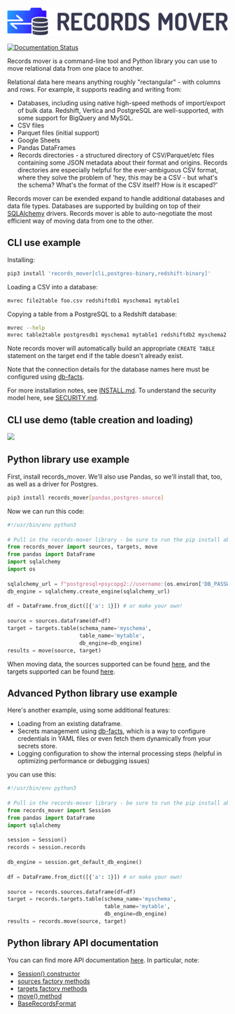 <img
 src="https://raw.githubusercontent.com/bluelabsio/records-mover/master/docs/records-mover-horizontal.png"
 alt="Records Mover">

[![Documentation Status](https://readthedocs.org/projects/records-mover/badge/?version=latest)](https://records-mover.readthedocs.io/en/latest/?badge=latest)

Records mover is a command-line tool and Python library you can
use to move relational data from one place to another.

Relational data here means anything roughly "rectangular" - with
columns and rows.  For example, it supports reading and writing from:

* Databases, including using native high-speed methods of
  import/export of bulk data.  Redshift, Vertica and PostgreSQL are
  well-supported, with some support for BigQuery and MySQL.
* CSV files
* Parquet files (initial support)
* Google Sheets
* Pandas DataFrames
* Records directories - a structured directory of CSV/Parquet/etc
  files containing some JSON metadata about their format and origins.
  Records directories are especially helpful for the ever-ambiguous
  CSV format, where they solve the problem of 'hey, this may be a
  CSV - but what's the schema?  What's the format of the CSV itself?
  How is it escaped?'

Records mover can be exended expand to handle additional databases
and data file types.  Databases are supported by building on top of
their [SQLAlchemy](https://www.sqlalchemy.org/) drivers.  Records
mover is able to auto-negotiate the most efficient way of moving data
from one to the other.

## CLI use example

Installing:

```sh
pip3 install 'records_mover[cli,postgres-binary,redshift-binary]'
```

Loading a CSV into a database:

```sh
mvrec file2table foo.csv redshiftdb1 myschema1 mytable1
```

Copying a table from a PostgreSQL to a Redshift database:

```sh
mvrec --help
mvrec table2table postgresdb1 myschema1 mytable1 redshiftdb2 myschema2 mytable2
```

Note records mover will automatically build an appropriate `CREATE
TABLE` statement on the target end if the table doesn't already exist.

Note that the connection details for the database names here must be
configured using
[db-facts](https://github.com/bluelabsio/db-facts/blob/master/CONFIGURATION.md).

For more installation notes, see [INSTALL.md](./docs/INSTALL.md).  To
understand the security model here, see [SECURITY.md](./docs/SECURITY.md).

## CLI use demo (table creation and loading)

<img src="https://i.imgur.com/PvmMhft.gif">

## Python library use example

First, install records_mover.  We'll also use Pandas, so we'll install
that, too, as well as a driver for Postgres.

```sh
pip3 install records_mover[pandas,postgres-source]
```

Now we can run this code:

```python
#!/usr/bin/env python3

# Pull in the records-mover library - be sure to run the pip install above first!
from records_mover import sources, targets, move
from pandas import DataFrame
import sqlalchemy
import os

sqlalchemy_url = f"postgresql+psycopg2://username:{os.environ['DB_PASSWORD']}@hostname/database_name"
db_engine = sqlalchemy.create_engine(sqlalchemy_url)

df = DataFrame.from_dict([{'a': 1}]) # or make your own!

source = sources.dataframe(df=df)
target = targets.table(schema_name='myschema',
                       table_name='mytable',
                       db_engine=db_engine)
results = move(source, target)
```

When moving data, the sources supported can be found
[here](https://records-mover.readthedocs.io/en/latest/records_mover.records.sources.html),
and the targets supported can be found
[here](https://records-mover.readthedocs.io/en/latest/records_mover.records.targets.html).

## Advanced Python library use example

Here's another example, using some additional features:

* Loading from an existing dataframe.
* Secrets management using
  [db-facts](https://github.com/bluelabsio/db-facts), which is a way
  to configure credentials in YAML files or even fetch them
  dynamically from your secrets store.
* Logging configuration to show the internal processing steps (helpful
  in optimizing performance or debugging issues)

you can use this:

```python
#!/usr/bin/env python3

# Pull in the records-mover library - be sure to run the pip install above first!
from records_mover import Session
from pandas import DataFrame
import sqlalchemy

session = Session()
records = session.records

db_engine = session.get_default_db_engine()

df = DataFrame.from_dict([{'a': 1}]) # or make your own!

source = records.sources.dataframe(df=df)
target = records.targets.table(schema_name='myschema',
                               table_name='mytable',
                               db_engine=db_engine)
results = records.move(source, target)
```

## Python library API documentation

You can can find more API documentation
[here](https://records-mover.readthedocs.io/en/latest/index.html).
In particular, note:

* [Session() constructor](https://records-mover.readthedocs.io/en/latest/records_mover.html#records_mover.Session.__init__)
* [sources factory methods](https://records-mover.readthedocs.io/en/latest/records_mover.records.sources.html)
* [targets factory methods](https://records-mover.readthedocs.io/en/latest/records_mover.records.targets.html)
* [move() method](https://records-mover.readthedocs.io/en/latest/records_mover.records.html#records_mover.records.move)
* [BaseRecordsFormat](https://records-mover.readthedocs.io/en/latest/records_mover.records.html#records_mover.records.base_records_format.BaseRecordsFormat)
